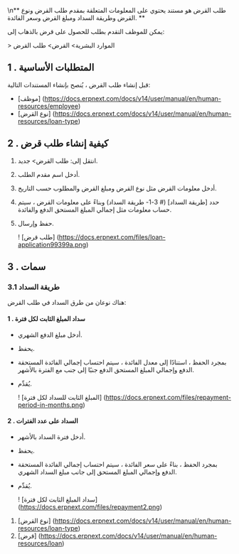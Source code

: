 \n** طلب القرض هو مستند يحتوي على المعلومات المتعلقة بمقدم طلب القرض ونوع القرض وطريقة السداد ومبلغ القرض وسعر الفائدة. **

يمكن للموظف التقدم بطلب للحصول على قرض بالذهاب إلى:

\> الموارد البشرية> القرض> طلب القرض

## 1 \. المتطلبات الأساسية

قبل إنشاء طلب القرض ، يُنصح بإنشاء المستندات التالية:

* [موظف] (https://docs.erpnext.com/docs/v14/user/manual/en/human-resources/employee)
* [نوع القرض] (https://docs.erpnext.com/docs/v14/user/manual/en/human-resources/loan-type)

## 2 \. كيفية إنشاء طلب قرض

1. انتقل إلى: طلب القرض> جديد.
2. أدخل اسم مقدم الطلب.
3. أدخل معلومات القرض مثل نوع القرض ومبلغ القرض والمطلوب حسب التاريخ.
4. حدد [طريقة السداد] (# 3-1- طريقة السداد) وبناءً على معلومات القرض ، سيتم حساب معلومات مثل إجمالي المبلغ المستحق الدفع والفائدة.
5. حفظ وإرسال.
    
    ! [طلب قرض] (https://docs.erpnext.com/files/loan-application99399a.png)
    

## 3 \. سمات

### 3.1 طريقة السداد

هناك نوعان من طرق السداد في طلب القرض:

#### 1 \. سداد المبلغ الثابت لكل فترة

* أدخل مبلغ الدفع الشهري.
*   يحفظ.
* بمجرد الحفظ ، استنادًا إلى معدل الفائدة ، سيتم احتساب إجمالي الفائدة المستحقة الدفع وإجمالي المبلغ المستحق الدفع جنبًا إلى جنب مع الفترة بالأشهر.
*   يُقدِّم.
    
    ! [المبلغ الثابت للسداد لكل فترة] (https://docs.erpnext.com/files/repayment-period-in-months.png)
    

#### 2 \. السداد على عدد الفترات

* أدخل فترة السداد بالأشهر.
*   يحفظ.
* بمجرد الحفظ ، بناءً على سعر الفائدة ، سيتم احتساب إجمالي الفائدة المستحقة الدفع وإجمالي المبلغ المستحق إلى جانب مبلغ السداد الشهري.
*   يُقدِّم.
    
    ! [سداد المبلغ الثابت لكل فترة] (https://docs.erpnext.com/files/repayment2.png)
    

1. [نوع القرض] (https://docs.erpnext.com/docs/v14/user/manual/en/human-resources/loan-type)
2. [قرض] (https://docs.erpnext.com/docs/v14/user/manual/en/human-resources/loan)
